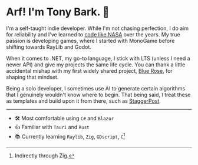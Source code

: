 # Arf! I'm Tony Bark. 🦊

I'm a self-taught indie developer. While I'm not chasing perfection, I do aim for reliability and I've learned to [code like NASA](https://en.wikipedia.org/wiki/The_Power_of_10:_Rules_for_Developing_Safety-Critical_Code) over the years. My true passion is developing games, where I started with MonoGame before shifting towards RayLib and Godot.

When it comes to .NET, my go-to language, I stick with LTS (unless I need a newer API) and give my projects the same life cycle. You can thank a little accidental mishap with my first widely shared project, [Blue Rose](https://github.com/tonytins/BlueRoseClassic), for shaping that mindset.

Being a solo developer, I sometimes use AI to generate certain algorithms that I genuinely wouldn't know where to begin. That being said, I treat these as templates and build upon it from there, such as [StaggerPost](https://github.com/tonytins/StaggerPost).

---

- 🛠️ Most comfortable using `C#` and `Blazor`
- 👍 Familiar with `Tauri` and `Rust`
- 📚 Currently learning ``Raylib``, `Zig`, `GDscript`, `C`[^1]

[^1]: Indirectly through Zig.
